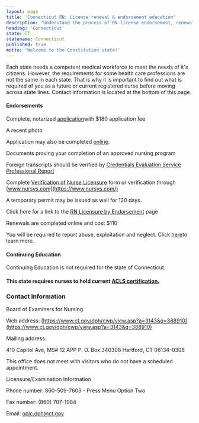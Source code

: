 ```yaml
---
layout: page
title: 'Connecticut RN: License renewal & endorsement education'
description: "Understand the process of RN license endorsement, renewal, and continuing education in Connecticut. Ensure career longevity."
heading: 'Connecticut'
state: CT
statename: Connecticut
published: true
motto: 'Welcome to the Constitution state!'
---
```


Each state needs a competent medical workforce to meet the needs of it's
citizens. However, the requirements for some health care professions are
not the same in each state. That is why it is important to find out what
is required of you as a future or current registered nurse before moving
across state lines. Contact information is located at the bottom of this
page.

#### Endorsements

Complete, notarized
[application](https://www.ct.gov/dph/lib/dph/practitioner_licensing_and_investigations/plis/nursing/rn/rn_app_only.pdf)with
\$180 application fee

A recent photo

Application may also be completed
[online](https://www.elicense.ct.gov/).

Documents proving your completion of an approved nursing program

Foreign transcripts should be verified by [Credentials Evaluation
Service Professional
Report](https://www.cgfns.org/services/ces-professional-report/)

Complete [Verification of Nurse
Licensure](https://www.ct.gov/dph/lib/dph/practitioner_licensing_and_investigations/plis/nursing/rn/rn_licverif_form.pdf)
form or verification through [www.nursys.com](https://www.nursys.com/)

A temporary permit may be issued as well for 120 days.

Click here for a link to the [RN Licensure by
Endorsement](https://www.ct.gov/dph/cwp/view.asp?a=3121&q=389428&dphNav_GID=1821)
page

Renewals are completed online and cost \$110

You will be required to report abuse, exploitation and neglect. Click
[here](https://www.ct.gov/dph/cwp/view.asp?a=3121&q=389520&dphNav=|&dphNav_GID=1821)to
learn more.

#### Continuing Education

Continuing Education is not required for the state of Connecticut.

#### This state requires nurses to hold current [ACLS certification.](https://www.acls.net/connecticut-acls-pals-bls)

### Contact Information

Board of Examiners for Nursing

Web address:
[https://www.ct.gov/dph/cwp/view.asp?a=3143&q=388910](https://www.ct.gov/dph/cwp/view.asp?a=3143&q=388910)

Mailing address:

410 Capitol Ave, MS\# 12 APP
P. O. Box 340308
Hartford, CT 06134-0308

This office does not meet with visitors who do not have a scheduled
appointment.

Licensure/Examination Information

Phone number: 860-509-7603 - Press Menu Option Two

Fax number: (860) 707-1984

Email: <oplc.dph@ct.gov>
